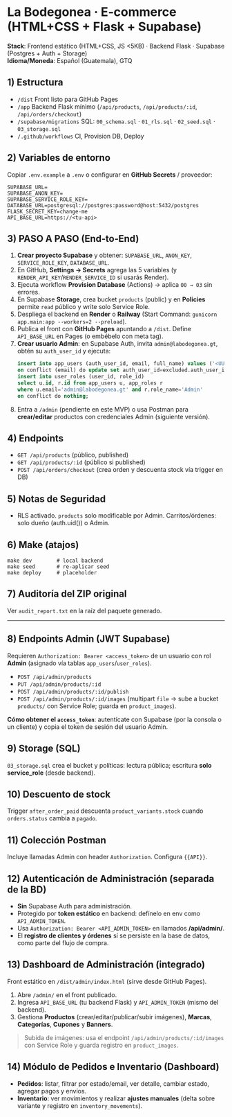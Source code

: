 
# La Bodegonea · E‑commerce (HTML+CSS + Flask + Supabase)

**Stack**: Frontend estático (HTML+CSS, JS <5KB) · Backend Flask · Supabase (Postgres + Auth + Storage)  
**Idioma/Moneda**: Español (Guatemala), GTQ

## 1) Estructura
- `/dist` Front listo para GitHub Pages
- `/app` Backend Flask mínimo (`/api/products`, `/api/products/:id`, `/api/orders/checkout`)
- `/supabase/migrations` SQL: `00_schema.sql` · `01_rls.sql` · `02_seed.sql` · `03_storage.sql`
- `/.github/workflows` CI, Provision DB, Deploy

## 2) Variables de entorno
Copiar `.env.example` a `.env` o configurar en **GitHub Secrets** / proveedor:
```
SUPABASE_URL=
SUPABASE_ANON_KEY=
SUPABASE_SERVICE_ROLE_KEY=
DATABASE_URL=postgresql://postgres:password@host:5432/postgres
FLASK_SECRET_KEY=change-me
API_BASE_URL=https://<tu-api>
```

## 3) PASO A PASO (End‑to‑End)
1. **Crear proyecto Supabase** y obtener: `SUPABASE_URL`, `ANON_KEY`, `SERVICE_ROLE_KEY`, `DATABASE_URL`.
2. En GitHub, **Settings → Secrets** agrega las 5 variables (y `RENDER_API_KEY`/`RENDER_SERVICE_ID` si usarás Render).
3. Ejecuta workflow **Provision Database** (Actions) → aplica `00 → 03` sin errores.
4. En Supabase **Storage**, crea bucket `products` (public) y en **Policies** permite `read` público y write solo Service Role.
5. Despliega el backend en **Render** o **Railway** (Start Command: `gunicorn app.main:app --workers=2 --preload`).
6. Publica el front con **GitHub Pages** apuntando a `/dist`. Define `API_BASE_URL` en Pages (o embébelo con meta tag).
7. **Crear usuario Admin**: en Supabase Auth, invita `admin@labodegonea.gt`, obtén su `auth_user_id` y ejecuta:
   ```sql
   insert into app_users (auth_user_id, email, full_name) values ('<UUID>','admin@labodegonea.gt','Admin Demo')
   on conflict (email) do update set auth_user_id=excluded.auth_user_id;
   insert into user_roles (user_id, role_id)
   select u.id, r.id from app_users u, app_roles r
   where u.email='admin@labodegonea.gt' and r.role_name='Admin'
   on conflict do nothing;
   ```
8. Entra a `/admin` (pendiente en este MVP) o usa Postman para **crear/editar** productos con credenciales Admin (siguiente versión).

## 4) Endpoints
- `GET /api/products` (público, published)
- `GET /api/products/:id` (público si published)
- `POST /api/orders/checkout` (crea orden y descuenta stock vía trigger en DB)

## 5) Notas de Seguridad
- RLS activado. `products` solo modificable por Admin. Carritos/órdenes: solo dueño (auth.uid()) o Admin.

## 6) Make (atajos)
```
make dev        # local backend
make seed       # re-aplicar seed
make deploy     # placeholder
```

## 7) Auditoría del ZIP original
Ver `audit_report.txt` en la raíz del paquete generado.


---

## 8) Endpoints Admin (JWT Supabase)
Requieren `Authorization: Bearer <access_token>` de un usuario con rol **Admin** (asignado vía tablas `app_users`/`user_roles`).

- `POST /api/admin/products`
- `PUT /api/admin/products/:id`
- `POST /api/admin/products/:id/publish`
- `POST /api/admin/products/:id/images` (multipart `file` → sube a bucket `products/` con Service Role; guarda en `product_images`).

**Cómo obtener el `access_token`**: autentícate con Supabase (por la consola o un cliente) y copia el token de sesión del usuario Admin.

## 9) Storage (SQL)
`03_storage.sql` crea el bucket y políticas: lectura pública; escritura **solo service_role** (desde backend).

## 10) Descuento de stock
Trigger `after_order_paid` descuenta `product_variants.stock` cuando `orders.status` cambia a `pagado`.

## 11) Colección Postman
Incluye llamadas Admin con header `Authorization`. Configura `{{API}}`.



## 12) Autenticación de Administración (separada de la BD)
- **Sin** Supabase Auth para administración.
- Protegido por **token estático** en backend: defínelo en env como `API_ADMIN_TOKEN`.
- Usa `Authorization: Bearer <API_ADMIN_TOKEN>` en llamados **/api/admin/**.
- El **registro de clientes y órdenes** sí se persiste en la base de datos, como parte del flujo de compra.



## 13) Dashboard de Administración (integrado)
Front estático en `/dist/admin/index.html` (sirve desde GitHub Pages).

1. Abre `/admin/` en el front publicado.
2. Ingresa `API_BASE_URL` (tu backend Flask) y `API_ADMIN_TOKEN` (mismo del backend).
3. Gestiona **Productos** (crear/editar/publicar/subir imágenes), **Marcas**, **Categorías**, **Cupones** y **Banners**.

> Subida de imágenes: usa el endpoint `/api/admin/products/:id/images` con Service Role y guarda registro en `product_images`.



## 14) Módulo de Pedidos e Inventario (Dashboard)
- **Pedidos**: listar, filtrar por estado/email, ver detalle, cambiar estado, agregar pagos y envíos.
- **Inventario**: ver movimientos y realizar **ajustes manuales** (delta sobre variante y registro en `inventory_movements`).

